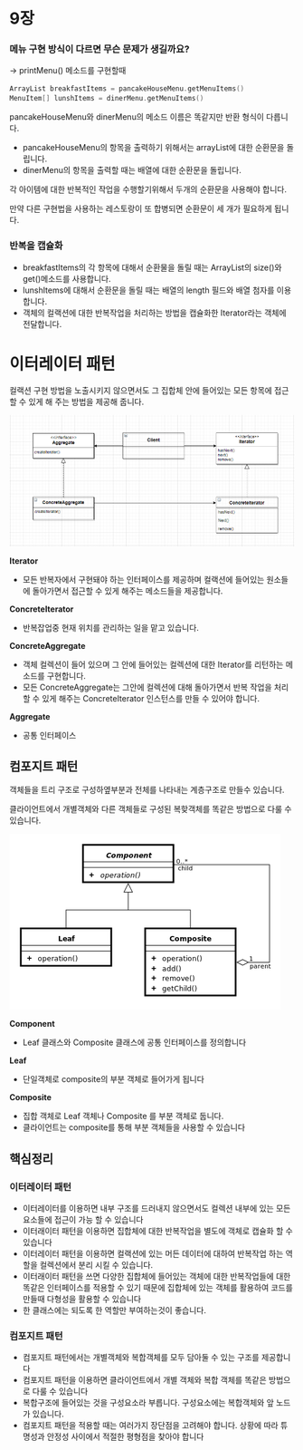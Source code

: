 # 9장

### 메뉴 구현 방식이 다르면 무슨 문제가 생길까요?

→ printMenu() 메소드를 구현할때

```kotlin
ArrayList breakfastItems = pancakeHouseMenu.getMenuItems()
MenuItem[] lunshItems = dinerMenu.getMenuItems()
```

pancakeHouseMenu와 dinerMenu의 메소드 이름은 똑같지만 반환 형식이 다릅니다.

- pancakeHouseMenu의 항목을 출력하기 위해서는 arrayList에 대한 순환문을 돌립니다.
- dinerMenu의 항목을 출력할 때는 배열에 대한 순환문을 돌립니다.

각 아이템에 대한 반복적인 작업을 수행할기위해서 두개의 순환문을 사용해야 합니다.

만약 다른 구현법을 사용하는 레스토랑이 또 합병되면 순환문이 세 개가 필요하게 됩니다.

### 반복을 캡슐화

- breakfastItems의 각 항목에 대해서 순환물을 돌릴 때는 ArrayList의 size()와 get()메소드를 사용합니다.
- lunshItems에 대해서 순환문을 돌릴 때는 배열의 length 필드와 배열 첨자를 이용합니다.
- 객체의 컬랙션에 대한 반복작업을 처리하는 방법을 캡슐화한 Iterator라는 객체에 전달합니다.

# 이터레이터 패턴

컬랙션 구현 방법을 노출시키지 않으면서도 그 집합체 안에 들어있는 모든 항목에 접근할 수 있게 해 주는 방법을 제공해 줍니다.

![Untitled](09/Untitled.png)

**Iterator**

- 모든 반복자에서 구현돼야 하는 인터페이스를 제공하며 컬랙션에 들어있는 원소들에 돌아가면서 접근할 수 있게 해주는 메소드들을 제공합니다.

**ConcreteIterator**

- 반복잡업중 현재 위치를 관리하는 일을 맡고 있습니다.

**ConcreteAggregate**

- 객체 컬렉션이 들어 있으며 그 안에 들어있는 컬렉션에 대한 Iterator를 리턴하는 메소드를 구현합니다.
- 모든 ConcreteAggregate는 그안에 컬렉션에 대해 돌아가면서 반복 작업을 처리 할 수 있게 해주는 ConcreteIterator 인스턴스를 만들 수 있어야 합니다.

**Aggregate**

- 공통 인터페이스

## 컴포지트 패턴

객체들을 트리 구조로 구성하옆부분과 전체를 나타내는 계층구조로 만들수 있습니다.

클라이언트에서 개별객체와 다른 객체들로 구성된 복핮객체를 똑같은 방법으로 다룰 수 있습니다.

![Untitled](09/Untitled%201.png)

**Component**

- Leaf 클래스와 Composite 클래스에 공통 인터페이스를 정의합니다

**Leaf**

- 단일객체로 composite의 부분 객체로 들어가게 됩니다

**Composite**

- 집합 객체로 Leaf 객체나 Composite 를 부분 객체로 둡니다.
- 클라이언트는 composite를 통해 부분 객체들을 사용할 수 있습니다

## 핵심정리

### 이터레이터 패턴

- 이터레이터를 이용하면 내부 구조를 드러내지 않으면서도 컬렉션 내부에 있는 모든 요소들에 접근이 가능 할 수 있습니다
- 이터래이터 패턴을 이용하면 집합체에 대한 반복작업을 별도에 객체로 캡슐화 할 수 있습니다
- 이터레이터 패턴을 이용하면 컬랙션에 있는 머든 데이터에 대하여 반복작업 하는 역할을 컬렉션에서 분리 시킬 수 있습니다.
- 이터래이터 패턴을 쓰면 다양한 집합체에 들어있는 객체에 대한 반복작업들에 대한 똑같은 인터페이스를 적용할 수 있기 때문에 집합체에 있는 객체를 활용하여 코드를 만들때 다형성을 활용할 수 있습니다
- 한 클래스에는 되도록 한 역할만 부여하는것이 좋습니다.

### 컴포지트 패턴

- 컴포지트 패턴에서는 개별객체와 복합객체를 모두 담아둘 수 있는 구조를 제공합니다
- 컴포지트 패턴을 이용하면 클라이언트에서 개별 객체와 복합 객체를 똑같은 방법으로 다룰 수 있습니다
- 복합구조에 들어있는 것을 구성요소라 부릅니다. 구성요소에는 복합객체와 앞 노드가 있습니다.
- 컴포지트 패턴을 적용할 때는 여러가지 장단점을 고려해야 합니다. 상황에 따라 튜명성과 안정성 사이에서 적절한 평형점을 찾아야 합니다